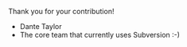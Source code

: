 Thank you for your contribution!

- Dante Taylor
- The core team that currently uses Subversion :-)
